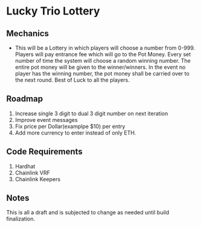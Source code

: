# Lucky Trio Lottery

## Mechanics

-   This will be a Lottery in which players will choose a number from 0-999. Players will pay entrance fee which will go to the Pot Money. Every set number of time the system will choose a random winning number. The entire pot money will be given to the winner/winners. In the event no player has the winning number, the pot money shall be carried over to the next round. Best of Luck to all the players.

## Roadmap

1. Increase single 3 digit to dual 3 digit number on next iteration
2. Improve event messages
3. Fix price per Dollar(examplpe $10) per entry
4. Add more currency to enter instead of only ETH.

## Code Requirements

1. Hardhat
2. Chainlink VRF
3. Chainlink Keepers

## Notes

This is all a draft and is subjected to change as needed until build finalization.
